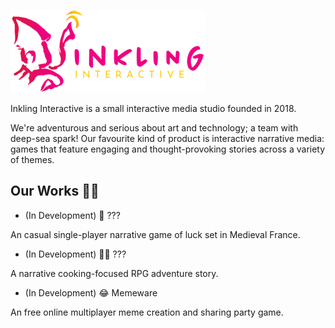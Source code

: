 ![](https://github.com/teaminkling/.github/blob/main/profile/logo.png?raw=true)

Inkling Interactive is a small interactive media studio founded in 2018.

We're adventurous and serious about art and technology; a team with deep-sea spark! Our favourite kind
of product is interactive narrative media: games that feature engaging and thought-provoking stories
across a variety of themes.

## Our Works 👩‍🎨

- (In Development) 🎡 ???

An casual single-player narrative game of luck set in Medieval France.

- (In Development) 🧑‍🍳 ???

A narrative cooking-focused RPG adventure story.

- (In Development) 😂 Memeware

An free online multiplayer meme creation and sharing party game.

